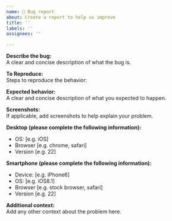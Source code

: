 ```yaml
---
name: 🐛 Bug report
about: Create a report to help us improve
title: ''
labels: ''
assignees: ''

---
```


**Describe the bug:**    
A clear and concise description of what the bug is.

**To Reproduce:**      
Steps to reproduce the behavior:

**Expected behavior:**        
A clear and concise description of what you expected to happen.

**Screenshots:**    
If applicable, add screenshots to help explain your problem.

**Desktop (please complete the following information):**
 - OS: [e.g. iOS]
 - Browser [e.g. chrome, safari]
 - Version [e.g. 22]

**Smartphone (please complete the following information):**
 - Device: [e.g. iPhone6]
 - OS: [e.g. iOS8.1]
 - Browser [e.g. stock browser, safari]
 - Version [e.g. 22]

**Additional context:**    
Add any other context about the problem here.
